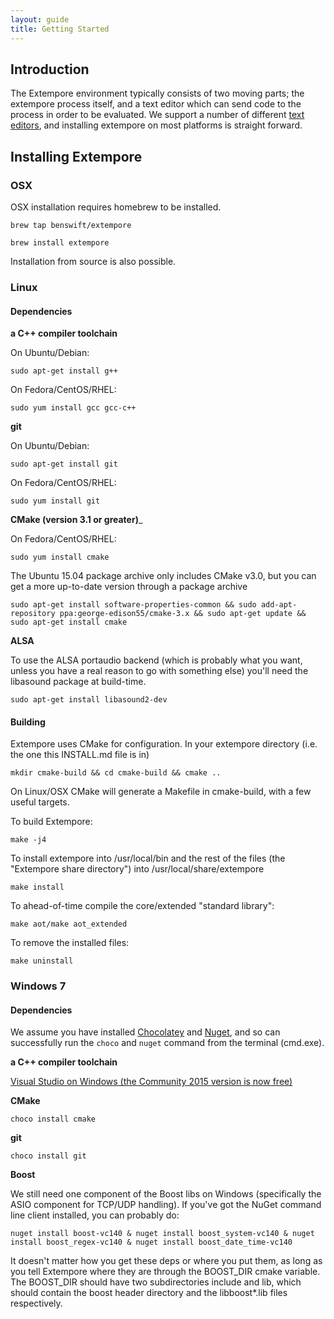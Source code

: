 ```yaml
---
layout: guide
title: Getting Started
---
```


## Introduction

The Extempore environment typically consists of two moving parts; the extempore process itself, and a 
text editor which can send code to the process in order to be evaluated. We support a number of different
<a href="/guides/getting-started/#text-editors">text editors</a>, and installing extempore on most platforms 
is straight forward.

## Installing Extempore

### OSX

OSX installation requires homebrew to be installed.

`brew tap benswift/extempore`

`brew install extempore`

Installation from source is also possible.

### Linux

#### Dependencies

__a C++ compiler toolchain__

On Ubuntu/Debian:

`sudo apt-get install g++`

On Fedora/CentOS/RHEL:
 
`sudo yum install gcc gcc-c++`

__git__

On Ubuntu/Debian:

`sudo apt-get install git` 

On Fedora/CentOS/RHEL:

`sudo yum install git` 

__CMake (version 3.1 or greater)___

On Fedora/CentOS/RHEL:
 
`sudo yum install cmake`

The Ubuntu 15.04 package archive only includes CMake v3.0, but you can get a more up-to-date version through a package archive

`sudo apt-get install software-properties-common && sudo add-apt-repository ppa:george-edison55/cmake-3.x && sudo apt-get update && sudo apt-get install cmake`

__ALSA__

To use the ALSA portaudio backend (which is probably what you want, unless you have a real reason to go with something else) you'll need the libasound package at build-time.

`sudo apt-get install libasound2-dev`


#### Building 

Extempore uses CMake for configuration. In your extempore directory (i.e. the one this INSTALL.md file is in)

`mkdir cmake-build && cd cmake-build && cmake ..`

On Linux/OSX CMake will generate a Makefile in cmake-build, with a few useful targets.

To build Extempore:
 
`make -j4` 

To install extempore into /usr/local/bin and the rest of the files (the "Extempore share directory") into /usr/local/share/extempore

`make install` 

To ahead-of-time compile the core/extended "standard library":

`make aot/make aot_extended` 

To remove the installed files:

`make uninstall` 

### Windows 7

#### Dependencies

We assume you have installed <a href="https://chocolatey.org/">Chocolatey</a> and 
<a href="https://www.nuget.org/">Nuget</a>, and so can successfully run the `choco` and `nuget` command from the terminal (cmd.exe).

__a C++ compiler toolchain__

<a href="https://www.visualstudio.com/en-us/downloads/download-visual-studio-vs.aspx"> 
Visual Studio on Windows (the Community 2015 version is now free)</a>

__CMake__ 

`choco install cmake`

__git__

`choco install git `

__Boost__

We still need one component of the Boost libs on Windows (specifically the ASIO component for TCP/UDP handling). If you've got the NuGet command line client installed, you can probably do:

`nuget install boost-vc140 & nuget install boost_system-vc140 & nuget install boost_regex-vc140 & nuget install boost_date_time-vc140`

It doesn't matter how you get these deps or where you put them, as long as you tell Extempore where they are through the BOOST_DIR cmake variable. The BOOST_DIR should have two subdirectories include and lib, which should contain the boost header directory and the libboost*.lib files respectively.


